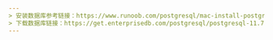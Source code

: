 ```yaml
---
> 安装数据库参考链接：https://www.runoob.com/postgresql/mac-install-postgresql.html
> 下载数据库链接：https://get.enterprisedb.com/postgresql/postgresql-11.7-4-osx.dmg
---
```


